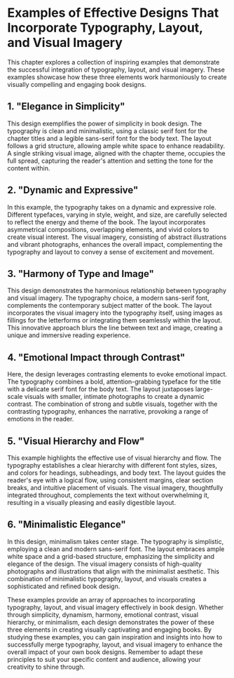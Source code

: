 Examples of Effective Designs That Incorporate Typography, Layout, and Visual Imagery
================================================================================================

This chapter explores a collection of inspiring examples that demonstrate the successful integration of typography, layout, and visual imagery. These examples showcase how these three elements work harmoniously to create visually compelling and engaging book designs.

**1. "Elegance in Simplicity"**
-------------------------------

This design exemplifies the power of simplicity in book design. The typography is clean and minimalistic, using a classic serif font for the chapter titles and a legible sans-serif font for the body text. The layout follows a grid structure, allowing ample white space to enhance readability. A single striking visual image, aligned with the chapter theme, occupies the full spread, capturing the reader's attention and setting the tone for the content within.

**2. "Dynamic and Expressive"**
-------------------------------

In this example, the typography takes on a dynamic and expressive role. Different typefaces, varying in style, weight, and size, are carefully selected to reflect the energy and theme of the book. The layout incorporates asymmetrical compositions, overlapping elements, and vivid colors to create visual interest. The visual imagery, consisting of abstract illustrations and vibrant photographs, enhances the overall impact, complementing the typography and layout to convey a sense of excitement and movement.

**3. "Harmony of Type and Image"**
----------------------------------

This design demonstrates the harmonious relationship between typography and visual imagery. The typography choice, a modern sans-serif font, complements the contemporary subject matter of the book. The layout incorporates the visual imagery into the typography itself, using images as fillings for the letterforms or integrating them seamlessly within the layout. This innovative approach blurs the line between text and image, creating a unique and immersive reading experience.

**4. "Emotional Impact through Contrast"**
------------------------------------------

Here, the design leverages contrasting elements to evoke emotional impact. The typography combines a bold, attention-grabbing typeface for the title with a delicate serif font for the body text. The layout juxtaposes large-scale visuals with smaller, intimate photographs to create a dynamic contrast. The combination of strong and subtle visuals, together with the contrasting typography, enhances the narrative, provoking a range of emotions in the reader.

**5. "Visual Hierarchy and Flow"**
----------------------------------

This example highlights the effective use of visual hierarchy and flow. The typography establishes a clear hierarchy with different font styles, sizes, and colors for headings, subheadings, and body text. The layout guides the reader's eye with a logical flow, using consistent margins, clear section breaks, and intuitive placement of visuals. The visual imagery, thoughtfully integrated throughout, complements the text without overwhelming it, resulting in a visually pleasing and easily digestible layout.

**6. "Minimalistic Elegance"**
------------------------------

In this design, minimalism takes center stage. The typography is simplistic, employing a clean and modern sans-serif font. The layout embraces ample white space and a grid-based structure, emphasizing the simplicity and elegance of the design. The visual imagery consists of high-quality photographs and illustrations that align with the minimalist aesthetic. This combination of minimalistic typography, layout, and visuals creates a sophisticated and refined book design.

These examples provide an array of approaches to incorporating typography, layout, and visual imagery effectively in book design. Whether through simplicity, dynamism, harmony, emotional contrast, visual hierarchy, or minimalism, each design demonstrates the power of these three elements in creating visually captivating and engaging books. By studying these examples, you can gain inspiration and insights into how to successfully merge typography, layout, and visual imagery to enhance the overall impact of your own book designs. Remember to adapt these principles to suit your specific content and audience, allowing your creativity to shine through.
